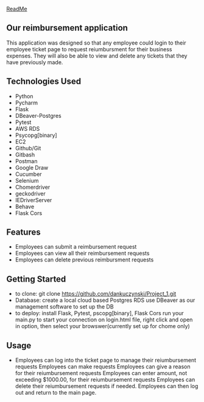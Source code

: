 [ReadMe](https://github.com/Alex4740/Project_1.git)

## Our reimbursement application
This application was designed so that any employee could login to their employee ticket page to request reiumbursment for their business expenses. They will also be able to view and delete any tickets that they have previously made.

## Technologies Used
- Python
- Pycharm
- Flask
- DBeaver-Postgres
- Pytest
- AWS RDS
- Psycopg[binary]
- EC2
- Github/Git
- Gitbash
- Postman
- Google Draw
- Cucumber
- Selenium
- Chomerdriver
- geckodriver
- IEDriverServer
- Behave
- Flask Cors

## Features
- Employees can submit a reimbursement request
- Employees can view all their reimbursement requests
- Employees can delete previous reimbursment requests


## Getting Started
- to clone:
    git clone https://github.com/dankuczynski/Project_1.git
- Database:
    create a local cloud based  Postgres RDS
    use DBeaver as our management software to set up the DB
- to deploy:
    install Flask, Pytest, pscopg[binary], Flask Cors
    run your main.py to start your connection
    on login.html file, right click and open in option, then select your browswer(currently set up for chome only)

## Usage
- Employees can log into the ticket page to manage their reiumbursement requests
    Employees can make requests
    Employees can give a reason for their reiumbursement requests
    Employees can enter amount, not exceeding $1000.00, for their reiumbursement requests
    Employees can delete their reiumbursement requests if needed.
Employees can then log out and return to the main page.
